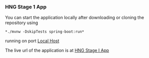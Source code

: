 ### HNG Stage 1 App

You can start the application locally after downloading or cloning the repository using 

    *./mvnw -DskipTests spring-boot:run*

running on port [Local Host](http://localhost:8080)

The live url of the application is at [HNG Stage I App](https://official-volunux.uc.r.appspot.com)